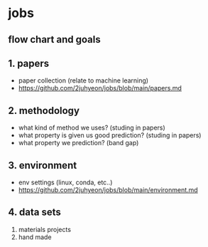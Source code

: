 # jobs

## flow chart and goals

## 1. papers
  - paper collection (relate to machine learning)
  - https://github.com/2juhyeon/jobs/blob/main/papers.md

## 2. methodology
  - what kind of method we uses? (studing in papers)
  - what property is given us good prediction? (studing in papers)
  - what property we prediction? (band gap)

## 3. environment
  - env settings (linux, conda, etc..)
  - https://github.com/2juhyeon/jobs/blob/main/environment.md
## 4. data sets
  1. materials projects
  2. hand made


